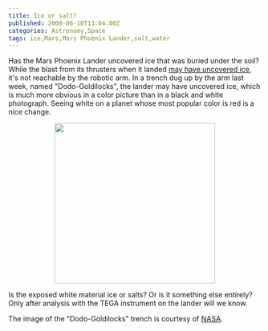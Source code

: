 ```yaml
---
title: Ice or salt?
published: 2008-06-18T13:04:00Z
categories: Astronomy,Space
tags: ice,Mars,Mars Phoenix Lander,salt,water
---
```


<p>
Has the Mars Phoenix Lander uncovered ice that was buried under the soil?  While the blast from its thrusters when it landed <a href="/2008/05/ice-surface-on-mars/">may have uncovered ice</a>, it's not reachable by the robotic arm.  In a trench dug up by the arm last week, named "Dodo-Goldilocks", the lander may have uncovered ice, which is much more obvious in a color picture than in a black and white photograph.  Seeing white on a planet whose most popular color is red is a nice change.
</p>

<!--more-->

<a href="http://www.nasa.gov/mission_pages/phoenix/images/press/SS019IOF897904859_127F8RABCT1_full.html"><img style="display:block; margin:0px auto 10px; text-align:center; width: 320px;" src="http://www.nasa.gov/images/content/250502main_SS019IOF897904859_127F8RABCT1_full_516-387.jpg" border="0" alt="" /></a>

<p>
Is the exposed white material ice or salts?  Or is it something else entirely?  Only after analysis with the TEGA instrument on the lander will we know.
</p>

<p>
The image of the "Dodo-Goldilocks" trench is courtesy of <a href="http://www.nasa.gov/mission_pages/phoenix/images/press/SS019IOF897904859_127F8RABCT1_full.html">NASA</a>.
</p>


